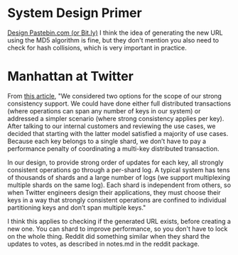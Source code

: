 # System Design Primer
[Design Pastebin.com (or Bit.ly)](https://github.com/donnemartin/system-design-primer/blob/master/solutions/system_design/pastebin/README.md)
I think the idea of generating the new URL using the MD5 algorithm is fine, but they don't mention you also need
to check for hash collisions, which is very important in practice.

# Manhattan at Twitter
From [this article](https://blog.twitter.com/engineering/en_us/a/2016/strong-consistency-in-manhattan),
"We considered two options for the scope of our strong consistency support. We could have done either full distributed 
transactions (where operations can span any number of keys in our system) or addressed a simpler scenario (where strong 
consistency applies per key). After talking to our internal customers and reviewing the use cases, we decided that 
starting with the latter model satisfied a majority of use cases. Because each key belongs to a single shard, we don’t 
have to pay a performance penalty of coordinating a multi-key distributed transaction.

In our design, to provide strong order of updates for each key, all strongly consistent operations go through a 
per-shard log. A typical system has tens of thousands of shards and a large number of logs (we support multiplexing 
multiple shards on the same log). Each shard is independent from others, so when Twitter engineers design their 
applications, they must choose their keys in a way that strongly consistent operations are confined to individual 
partitioning keys and don’t span multiple keys."

I think this applies to checking if the generated URL exists, before creating a new one. You can shard to improve
performance, so you don't have to lock on the whole thing. Reddit did something similar when they shard the updates
to votes, as described in notes.md in the reddit package.